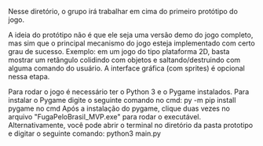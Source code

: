 Nesse diretório, o grupo irá trabalhar em cima do primeiro protótipo do jogo.

A ideia do protótipo não é que ele seja uma versão demo do jogo completo, mas sim que o principal mecanismo do jogo esteja implementado com certo grau de sucesso. Exemplo: em um jogo do tipo plataforma 2D, basta mostrar um retângulo colidindo com objetos e saltando/destruindo com alguma comando do usuário. A interface gráfica (com sprites) é opcional nessa etapa.

Para rodar o jogo é necessário ter o Python 3 e o Pygame instalados. Para instalar o Pygame digite o seguinte comando no cmd:
    py -m pip install pygame no cmd
Após a instalação do pygame, clique duas vezes no arquivo "FugaPeloBrasil_MVP.exe" para rodar o executável. Alternativamente, você pode abrir o terminal no diretório da pasta prototipo e digitar o seguinte comando:
    python3 main.py